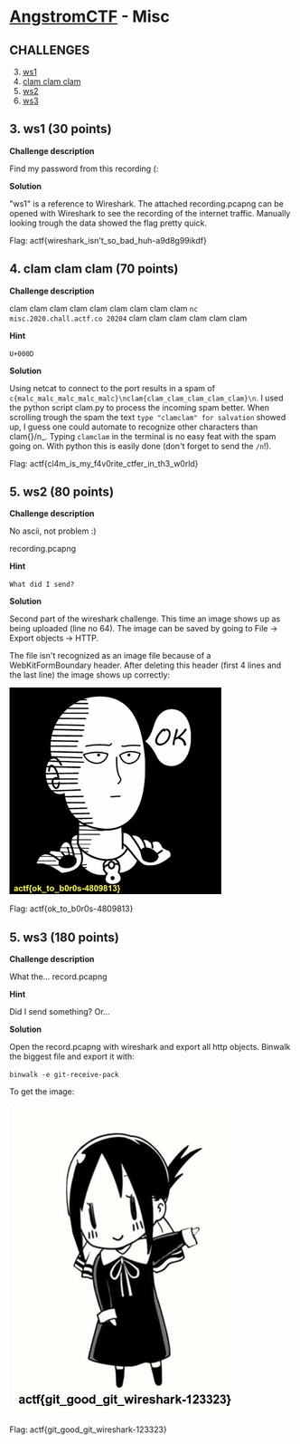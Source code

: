 [AngstromCTF](https://2020.angstromctf.com/challenges) - Misc
===============

CHALLENGES
----------------------

3. [ ws1 ](#ws1)
4. [ clam clam clam ](#clam)
5. [ ws2 ](#ws2)
10. [ ws3 ](#ws3)


<a name="ws1"></a>
## 3. ws1 (30 points)

**Challenge description**

Find my password from this recording (:

**Solution**

"ws1" is a reference to Wireshark.
The attached recording.pcapng can be opened with Wireshark to see the recording of the internet traffic. Manually looking trough the data showed the flag pretty quick.

Flag: actf{wireshark_isn't_so_bad_huh-a9d8g99ikdf}


<a name="clam"></a>
## 4. clam clam clam (70 points)

**Challenge description**

clam clam clam clam clam clam clam clam clam `nc misc.2020.chall.actf.co 20204` clam clam clam clam clam clam

**Hint**

`U+000D`

**Solution**

Using netcat to connect to the port results in a spam of `c{malc_malc_malc_malc_malc}\nclam{clam_clam_clam_clam_clam}\n`. I used the python script clam.py to process the incoming spam better.  When scrolling trough the spam the text `type "clamclam" for salvation` showed up, I guess one could automate to recognize other characters than clam{}/n_.
Typing `clamclam` in the terminal is no easy feat with the spam going on. With python this is easily done (don't forget to send the `/n`!).

Flag: actf{cl4m_is_my_f4v0rite_ctfer_in_th3_w0rld}

<a name="ws2"></a>
## 5. ws2 (80 points)

**Challenge description**

No ascii, not problem :)

recording.pcapng

**Hint**

` What did I send? `

**Solution**

Second part of the wireshark challenge. This time an image shows up as being uploaded (line no 64). The image can be saved by going to File -> Export objects -> HTTP.

The file isn't recognized as an image file because of a WebKitFormBoundary header. After deleting this header (first 4 lines and the last line) the image shows up correctly:

![img/ws2.png](img/ws2.png)

Flag: actf{ok_to_b0r0s-4809813}

<a name="ws2"></a>
## 5. ws3 (180 points)

**Challenge description**

What the... record.pcapng

**Hint**

Did I send something? Or...

**Solution**

Open the record.pcapng with wireshark and export all http objects.
Binwalk the biggest file and export it with:

`binwalk -e git-receive-pack`

To get the image:

![img/ws2.png](img/ws3.jpg)

Flag: actf{git_good_git_wireshark-123323}